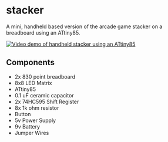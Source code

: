 # stacker

A mini, handheld based version of the arcade game stacker on a breadboard using an ATtiny85.

[![Video demo of handheld stacker using an ATtiny85](https://img.youtube.com/vi/Or3G2xqzDJ4/0.jpg)](https://www.youtube.com/watch?v=Or3G2xqzDJ4)

## Components
- 2x 830 point breadboard
- 8x8 LED Matrix
- ATtiny85
- 0.1 uF ceramic capacitor
- 2x 74HC595 Shift Register
- 8x 1k ohm resistor
- Button
- 5v Power Supply
- 9v Battery
- Jumper Wires
